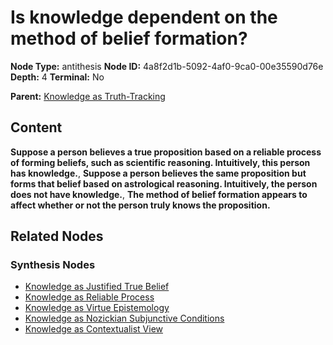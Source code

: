 # Is knowledge dependent on the method of belief formation?

**Node Type:** antithesis
**Node ID:** 4a8f2d1b-5092-4af0-9ca0-00e35590d76e
**Depth:** 4
**Terminal:** No

**Parent:** [Knowledge as Truth-Tracking](knowledge-as-truth-tracking-synthesis-738ab978-9add-4a6c-9f4b-c922bd352a53.md)

## Content

**Suppose a person believes a true proposition based on a reliable process of forming beliefs, such as scientific reasoning. Intuitively, this person has knowledge.**, **Suppose a person believes the same proposition but forms that belief based on astrological reasoning. Intuitively, the person does not have knowledge.**, **The method of belief formation appears to affect whether or not the person truly knows the proposition.**

## Related Nodes

### Synthesis Nodes

- [Knowledge as Justified True Belief](knowledge-as-justified-true-belief-synthesis-bdc217cd-1ce8-484f-a99c-3496f4ced52b.md)
- [Knowledge as Reliable Process](knowledge-as-reliable-process-synthesis-789b9770-333d-4d92-8ef1-26a057b4d6ee.md)
- [Knowledge as Virtue Epistemology](knowledge-as-virtue-epistemology-synthesis-3e0f774a-635d-412e-b0dd-b4c48b203001.md)
- [Knowledge as Nozickian Subjunctive Conditions](knowledge-as-nozickian-subjunctive-conditions-synthesis-91b77b2e-a7e1-4ff7-8626-134651b86ec6.md)
- [Knowledge as Contextualist View](knowledge-as-contextualist-view-synthesis-36e79e05-4630-4d0b-92af-386cde2a76fd.md)
